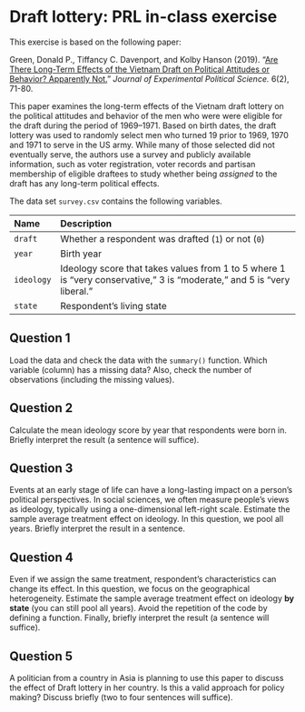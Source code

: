 # Draft lottery: PRL in-class exercise

This exercise is based on the following paper:

Green, Donald P., Tiffancy C. Davenport, and Kolby Hanson (2019). “[Are
There Long-Term Effects of the Vietnam Draft on Political Attitudes or
Behavior? Apparently Not.](https://doi.org/10.1017/XPS.2018.18)”
*Journal of Experimental Political Science.* 6(2), 71-80.

This paper examines the long-term effects of the Vietnam draft lottery
on the political attitudes and behavior of the men who were were
eligible for the draft during the period of 1969–1971. Based on birth
dates, the draft lottery was used to randomly select men who turned 19
prior to 1969, 1970 and 1971 to serve in the US army. While many of
those selected did not eventually serve, the authors use a survey and
publicly available information, such as voter registration, voter
records and partisan membership of eligible draftees to study whether
being *assigned* to the draft has any long-term political effects.

The data set `survey.csv` contains the following variables.

| Name       | Description                                                                                                            |
|:-----------|:-----------------------------------------------------------------------------------------------------------------------|
| `draft`    | Whether a respondent was drafted (`1`) or not (`0`)                                                                    |
| `year`     | Birth year                                                                                                             |
| `ideology` | Ideology score that takes values from 1 to 5 where 1 is “very conservative,” 3 is “moderate,” and 5 is “very liberal.” |
| `state`    | Respondent’s living state                                                                                              |

## Question 1

Load the data and check the data with the `summary()` function. Which
variable (column) has a missing data? Also, check the number of
observations (including the missing values).

## Question 2

Calculate the mean ideology score by year that respondents were born in.
Briefly interpret the result (a sentence will suffice).

## Question 3

Events at an early stage of life can have a long-lasting impact on a
person’s political perspectives. In social sciences, we often measure
people’s views as ideology, typically using a one-dimensional left-right
scale. Estimate the sample average treatment effect on ideology. In this
question, we pool all years. Briefly interpret the result in a sentence.

## Question 4

Even if we assign the same treatment, respondent’s characteristics can
change its effect. In this question, we focus on the geographical
heterogeneity. Estimate the sample average treatment effect on ideology
**by state** (you can still pool all years). Avoid the repetition of the
code by defining a function. Finally, briefly interpret the result (a
sentence will suffice).

## Question 5

A politician from a country in Asia is planning to use this paper to
discuss the effect of Draft lottery in her country. Is this a valid
approach for policy making? Discuss briefly (two to four sentences will
suffice).
